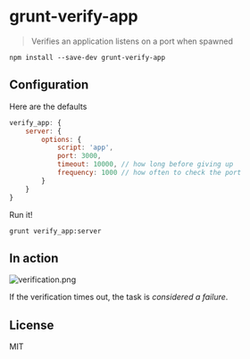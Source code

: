 # grunt-verify-app

> Verifies an application listens on a port when spawned

```shell
npm install --save-dev grunt-verify-app
```

## Configuration

Here are the defaults

```js
verify_app: {
    server: {
        options: {
            script: 'app',
            port: 3000,
            timeout: 10000, // how long before giving up
            frequency: 1000 // how often to check the port
        }
    }
}
```

Run it!

```shell
grunt verify_app:server
```

## In action

![verification.png][1]

If the verification times out, the task is _considered a failure_.

## License

MIT

  [1]: http://i.stack.imgur.com/oZxaJ.png

